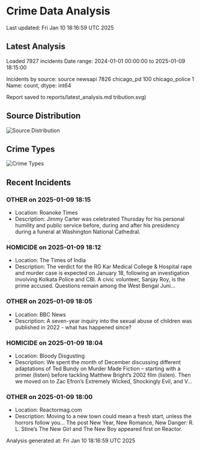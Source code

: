 # Crime Data Analysis
Last updated: Fri Jan 10 18:16:59 UTC 2025

## Latest Analysis

Loaded 7927 incidents
Date range: 2024-01-01 00:00:00 to 2025-01-09 18:15:00

Incidents by source:
source
newsapi           7826
chicago_pd         100
chicago_police       1
Name: count, dtype: int64

Report saved to reports/latest_analysis.md
tribution.svg)

## Source Distribution
![Source Distribution](images/source_distribution.svg)

## Crime Types
![Crime Types](images/crime_types.svg)

## Recent Incidents

### OTHER on 2025-01-09 18:15
- Location: Roanoke Times
- Description: Jimmy Carter was celebrated Thursday for his personal humility and public service before, during and after his presidency during a funeral at Washington National Cathedral.


### HOMICIDE on 2025-01-09 18:12
- Location: The Times of India
- Description: The verdict for the RG Kar Medical College & Hospital rape and murder case is expected on January 18, following an investigation involving Kolkata Police and CBI. A civic volunteer, Sanjay Roy, is the prime accused. Questions remain among the West Bengal Juni…


### OTHER on 2025-01-09 18:05
- Location: BBC News
- Description: A seven-year inquiry into the sexual abuse of children was published in 2022 - what has happened since?


### HOMICIDE on 2025-01-09 18:04
- Location: Bloody Disgusting
- Description: We spent the month of December discussing different adaptations of Ted Bundy on Murder Made Fiction – starting with a primer (listen) before tackling Matthew Bright’s 2002 film (listen). Then we moved on to Zac Efron’s Extremely Wicked, Shockingly Evil, and V…


### OTHER on 2025-01-09 18:00
- Location: Reactormag.com
- Description: Moving to a new town could mean a fresh start, unless the horrors follow you...
The post New Year, New Romance, New Danger: R. L. Stine’s The New Girl and The New Boy appeared first on Reactor.

Analysis generated at: Fri Jan 10 18:16:59 UTC 2025
